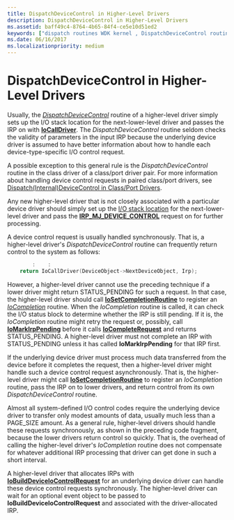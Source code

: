 ```yaml
---
title: DispatchDeviceControl in Higher-Level Drivers
description: DispatchDeviceControl in Higher-Level Drivers
ms.assetid: baff49c4-8764-4b65-84f4-ce5e10d51ed2
keywords: ["dispatch routines WDK kernel , DispatchDeviceControl routine", "dispatch DispatchDeviceControl routine", "IRP_MJ_DEVICE_CONTROL I/O function code", "device control dispatch routines WDK kernel"]
ms.date: 06/16/2017
ms.localizationpriority: medium
---
```


# DispatchDeviceControl in Higher-Level Drivers





Usually, the [*DispatchDeviceControl*](https://docs.microsoft.com/windows-hardware/drivers/ddi/content/wdm/nc-wdm-driver_dispatch) routine of a higher-level driver simply sets up the I/O stack location for the next-lower-level driver and passes the IRP on with [**IoCallDriver**](https://docs.microsoft.com/windows-hardware/drivers/ddi/content/wdm/nf-wdm-iocalldriver). The *DispatchDeviceControl* routine seldom checks the validity of parameters in the input IRP because the underlying device driver is assumed to have better information about how to handle each device-type-specific I/O control request.

A possible exception to this general rule is the *DispatchDeviceControl* routine in the class driver of a class/port driver pair. For more information about handling device control requests in paired class/port drivers, see [Dispatch(Internal)DeviceControl in Class/Port Drivers](dispatch-internal-devicecontrol-in-class-port-drivers.md).

Any new higher-level driver that is not closely associated with a particular device driver should simply set up the [I/O stack location](i-o-stack-locations.md) for the next-lower-level driver and pass the [**IRP\_MJ\_DEVICE\_CONTROL**](https://docs.microsoft.com/windows-hardware/drivers/kernel/irp-mj-device-control) request on for further processing.

A device control request is usually handled synchronously. That is, a higher-level driver's *DispatchDeviceControl* routine can frequently return control to the system as follows:

```cpp
        :    : 
    return IoCallDriver(DeviceObject->NextDeviceObject, Irp);
```

However, a higher-level driver cannot use the preceding technique if a lower driver might return STATUS\_PENDING for such a request. In that case, the higher-level driver should call [**IoSetCompletionRoutine**](https://docs.microsoft.com/windows-hardware/drivers/ddi/content/wdm/nf-wdm-iosetcompletionroutine) to register an [*IoCompletion*](https://docs.microsoft.com/windows-hardware/drivers/ddi/content/wdm/nc-wdm-io_completion_routine) routine. When the *IoCompletion* routine is called, it can check the I/O status block to determine whether the IRP is still pending. If it is, the *IoCompletion* routine might retry the request or, possibly, call [**IoMarkIrpPending**](https://docs.microsoft.com/windows-hardware/drivers/ddi/content/wdm/nf-wdm-iomarkirppending) before it calls [**IoCompleteRequest**](https://docs.microsoft.com/windows-hardware/drivers/ddi/content/wdm/nf-wdm-iocompleterequest) and returns STATUS\_PENDING. A higher-level driver must not complete an IRP with STATUS\_PENDING unless it has called **IoMarkIrpPending** for that IRP first.

If the underlying device driver must process much data transferred from the device before it completes the request, then a higher-level driver might handle such a device control request asynchronously. That is, the higher-level driver might call [**IoSetCompletionRoutine**](https://docs.microsoft.com/windows-hardware/drivers/ddi/content/wdm/nf-wdm-iosetcompletionroutine) to register an *IoCompletion* routine, pass the IRP on to lower drivers, and return control from its own *DispatchDeviceControl* routine.

Almost all system-defined I/O control codes require the underlying device driver to transfer only modest amounts of data, usually much less than a PAGE\_SIZE amount. As a general rule, higher-level drivers should handle these requests synchronously, as shown in the preceding code fragment, because the lower drivers return control so quickly. That is, the overhead of calling the higher-level driver's *IoCompletion* routine does not compensate for whatever additional IRP processing that driver can get done in such a short interval.

A higher-level driver that allocates IRPs with [**IoBuildDeviceIoControlRequest**](https://docs.microsoft.com/windows-hardware/drivers/ddi/content/wdm/nf-wdm-iobuilddeviceiocontrolrequest) for an underlying device driver can handle these device control requests synchronously. The higher-level driver can wait for an optional event object to be passed to **IoBuildDeviceIoControlRequest** and associated with the driver-allocated IRP.

 

 




